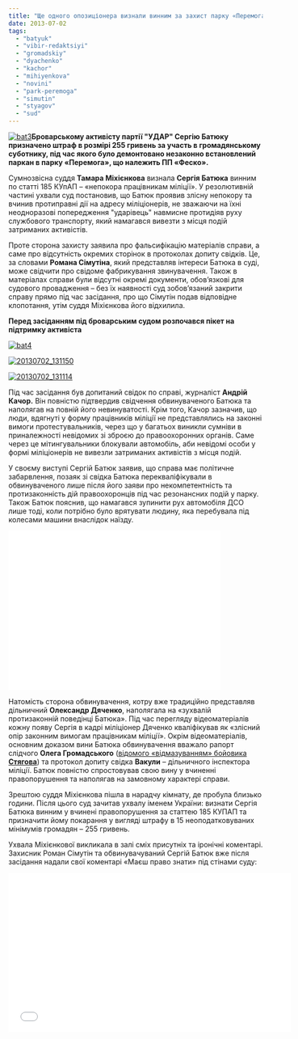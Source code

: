 ```yaml
---
title: "Ще одного опозиціонера визнали винним за захист парку «Перемога» - ВІДЕО"
date: 2013-07-02
tags: 
  - "batyuk"
  - "vibir-redaktsiyi"
  - "gromadskiy"
  - "dyachenko"
  - "kachor"
  - "mihiyenkova"
  - "novini"
  - "park-peremoga"
  - "simutin"
  - "styagov"
  - "sud"
---
```


[![bat3](https://mpz.brovary.org/wp-content/uploads/2013/07/bat3.jpg)](https://mpz.brovary.org/wp-content/uploads/2013/07/bat3.jpg)**Броварському активісту партії "УДАР" Сергію Батюку призначено штраф в розмірі 255 гривень за участь в громадянському суботнику, під час якого було демонтовано незаконно встановлений паркан в парку «Перемога», що належить ПП «Феско».**

Сумнозвісна суддя **Тамара Міхієнкова** визнала **Сергія Батюка** винним по статті 185 КУпАП – «непокора працівникам міліції». У резолютивній частині ухвали суд постановив, що Батюк проявив злісну непокору та вчинив протиправні дії на адресу міліціонерів, не зважаючи на їхні неодноразові попередження "ударівець" навмисне протидіяв руху службового транспорту, який намагався вивезти з місця подій затриманих активістів.

Проте сторона захисту заявила про фальсифікацію матеріалів справи, а саме про відсутність окремих сторінок в протоколах допиту свідків. Це, за словами **Романа Сімутіна**, який представляв інтереси Батюка в суді, може свідчити про свідоме фабрикування звинувачення. Також в матеріалах справи були відсутні окремі документи, обов’язкові для судового провадження – без їх наявності суд зобов’язаний закрити справу прямо під час засідання, про що Сімутін подав відповідне клопотання, утім суддя Міхієнкова його відхилила.

**Перед засіданням під броварським судом розпочався пікет на підтримку активіста**

[![bat4](https://mpz.brovary.org/wp-content/uploads/2013/07/bat4.jpg)](https://mpz.brovary.org/wp-content/uploads/2013/07/bat4.jpg)

[![20130702_131150](https://mpz.brovary.org/wp-content/uploads/2013/07/20130702_131150.jpg)](https://mpz.brovary.org/wp-content/uploads/2013/07/20130702_131150.jpg)

[![20130702_131114](https://mpz.brovary.org/wp-content/uploads/2013/07/20130702_131114.jpg)](https://mpz.brovary.org/wp-content/uploads/2013/07/20130702_131114.jpg)

Під час засідання був допитаний свідок по справі, журналіст **Андрій Качор.** Він повністю підтвердив свідчення обвинуваченого Батюка та наполягав на повній його невинуватості. Крім того, Качор зазначив, що люди, вдягнуті у форму працівників міліції не представлялись на законні вимоги протестувальників, через що у багатьох виникли сумніви в приналежності невідомих зі зброєю до правоохоронних органів. Саме через це мітингувальники блокували автомобіль, аби невідомі особи у формі міліціонерів не вивезли затриманих активістів з місця подій.

У своєму виступі Сергій Батюк заявив, що справа має політичне забарвлення, позаяк зі свідка Батюка перекваліфікували в обвинуваченого лише після його заяви про некомпетентність та протизаконність дій правоохоронців під час резонансних подій у парку. Також Батюк пояснив, що намагався зупинити рух автомобіля ДСО лише тоді, коли потрібно було врятувати людину, яка перебувала під колесами машини внаслідок наїзду.

<iframe src="//www.youtube.com/embed/b0RMiwPMODs" height="315" width="420" allowfullscreen frameborder="0"></iframe>

Натомість сторона обвинувачення, котру вже традиційно представляв дільничний **Олександр Дяченко**, наполягала на «зухвалій протизаконній поведінці Батюка». Під час перегляду відеоматеріалів кожну появу Сергія в кадрі міліціонер Дяченко кваліфікував як «злісний опір законним вимогам працівникам міліції». Окрім відеоматеріалів, основним доказом вини Батюка обвинувачення вважало рапорт слідчого **Олега Громадського** ([відомого «відмазуванням» бойовика **Стягова**](https://mpz.brovary.org/slidchiy-boyovik-styagov-vdariv-zhurnalista-cherez-osobistu-nepriyazn/)) та протокол допиту свідка **Вакули** – дільничного інспектора міліції. Батюк повністю спростовував свою вину у вчиненні правопорушення та наполягав на замовному характері справи.

Зрештою суддя Міхієнкова пішла в нарадчу кімнату, де пробула близько години. Після цього суд зачитав ухвалу іменем України: визнати Сергія Батюка винним у вчинені правопорушення за статтею 185 КУПАП та призначити йому покарання у вигляді штрафу в 15 неоподатковуваних мінімумів громадян – 255 гривень.

Ухвала Міхієнкової викликала в залі сміх присутніх та іронічні коментарі. Захисник Роман Сімутін та обвинувачуваний Сергій Батюк вже після засідання надали свої коментарі «Маєш право знати» під стінами суду:

<iframe src="//www.youtube.com/embed/2Lj0W6FE6Ps" height="315" width="560" allowfullscreen frameborder="0"></iframe>
